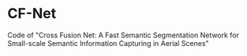 # CF-Net
Code of "Cross Fusion Net: A Fast Semantic Segmentation Network for Small-scale Semantic Information Capturing in Aerial Scenes"
